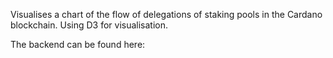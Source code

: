 Visualises a chart of the flow of delegations of staking pools in the Cardano blockchain. Using D3 for visualisation.

The backend can be found here:
